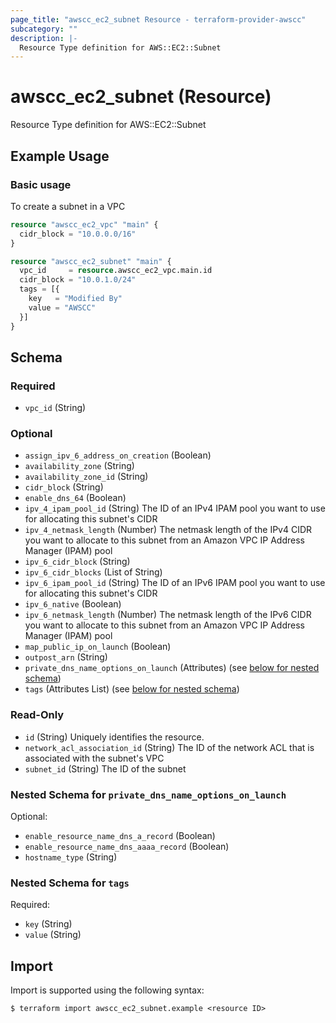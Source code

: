 ```yaml
---
page_title: "awscc_ec2_subnet Resource - terraform-provider-awscc"
subcategory: ""
description: |-
  Resource Type definition for AWS::EC2::Subnet
---
```


# awscc_ec2_subnet (Resource)

Resource Type definition for AWS::EC2::Subnet

## Example Usage

### Basic usage
To create a subnet in a VPC
```terraform
resource "awscc_ec2_vpc" "main" {
  cidr_block = "10.0.0.0/16"
}

resource "awscc_ec2_subnet" "main" {
  vpc_id     = resource.awscc_ec2_vpc.main.id
  cidr_block = "10.0.1.0/24"
  tags = [{
    key   = "Modified By"
    value = "AWSCC"
  }]
}
```


<!-- schema generated by tfplugindocs -->
## Schema

### Required

- `vpc_id` (String)

### Optional

- `assign_ipv_6_address_on_creation` (Boolean)
- `availability_zone` (String)
- `availability_zone_id` (String)
- `cidr_block` (String)
- `enable_dns_64` (Boolean)
- `ipv_4_ipam_pool_id` (String) The ID of an IPv4 IPAM pool you want to use for allocating this subnet's CIDR
- `ipv_4_netmask_length` (Number) The netmask length of the IPv4 CIDR you want to allocate to this subnet from an Amazon VPC IP Address Manager (IPAM) pool
- `ipv_6_cidr_block` (String)
- `ipv_6_cidr_blocks` (List of String)
- `ipv_6_ipam_pool_id` (String) The ID of an IPv6 IPAM pool you want to use for allocating this subnet's CIDR
- `ipv_6_native` (Boolean)
- `ipv_6_netmask_length` (Number) The netmask length of the IPv6 CIDR you want to allocate to this subnet from an Amazon VPC IP Address Manager (IPAM) pool
- `map_public_ip_on_launch` (Boolean)
- `outpost_arn` (String)
- `private_dns_name_options_on_launch` (Attributes) (see [below for nested schema](#nestedatt--private_dns_name_options_on_launch))
- `tags` (Attributes List) (see [below for nested schema](#nestedatt--tags))

### Read-Only

- `id` (String) Uniquely identifies the resource.
- `network_acl_association_id` (String) The ID of the network ACL that is associated with the subnet's VPC
- `subnet_id` (String) The ID of the subnet

<a id="nestedatt--private_dns_name_options_on_launch"></a>
### Nested Schema for `private_dns_name_options_on_launch`

Optional:

- `enable_resource_name_dns_a_record` (Boolean)
- `enable_resource_name_dns_aaaa_record` (Boolean)
- `hostname_type` (String)


<a id="nestedatt--tags"></a>
### Nested Schema for `tags`

Required:

- `key` (String)
- `value` (String)

## Import

Import is supported using the following syntax:

```shell
$ terraform import awscc_ec2_subnet.example <resource ID>
```